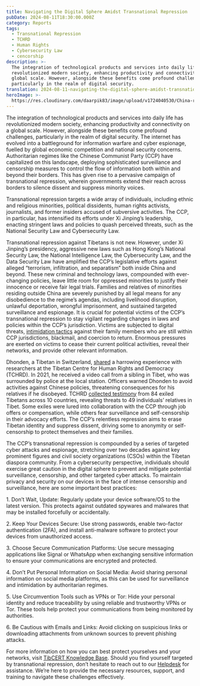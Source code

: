 ```yaml
---
title: Navigating the Digital Sphere Amidst Transnational Repression
pubDate: 2024-08-11T18:30:00.000Z
category: Reports
tags:
  - Transnational Repression
  - TCHRD
  - Human Rights
  - Cybersecurity Law
  - cencorship
description: >-
  The integration of technological products and services into daily life has
  revolutionized modern society, enhancing productivity and connectivity on a
  global scale. However, alongside these benefits come profound challenges,
  particularly in the realm of digital security.
translation: 2024-08-11-navigating-the-digital-sphere-amidst-transnational-repression-bo
heroImage: >-
  https://res.cloudinary.com/daarpik83/image/upload/v1724040530/China-repression_geepcz.png
---
```


The integration of technological products and services into daily life has revolutionized modern society, enhancing productivity and connectivity on a global scale. However, alongside these benefits come profound challenges, particularly in the realm of digital security. The internet has evolved into a battleground for information warfare and cyber espionage, fuelled by global economic competition and national security concerns. Authoritarian regimes like the Chinese Communist Party (CCP) have capitalized on this landscape, deploying sophisticated surveillance and censorship measures to control the flow of information both within and beyond their borders. This has given rise to a pervasive campaign of transnational repression, wherein governments extend their reach across borders to silence dissent and suppress minority voices.

Transnational repression targets a wide array of individuals, including ethnic and religious minorities, political dissidents, human rights activists, journalists, and former insiders accused of subversive activities. The CCP, in particular, has intensified its efforts under Xi Jinping’s leadership, enacting stringent laws and policies to quash perceived threats, such as the National Security Law and Cybersecurity Law.

Transnational repression against Tibetans is not new. However, under Xi Jinping’s presidency, aggressive new laws such as Hong Kong’s National Security Law, the National Intelligence Law, the Cybersecurity Law, and the Data Security Law have amplified the CCP’s legislative efforts against alleged “terrorism, infiltration, and separatism” both inside China and beyond. These new criminal and technology laws, compounded with ever-changing policies, leave little room for oppressed minorities to justify their innocence or receive fair legal trials. Families and relatives of minorities residing outside China are severely punished by all legal means for any disobedience to the regime’s agendas, including livelihood disruption, unlawful deportation, wrongful imprisonment, and sustained targeted surveillance and espionage. It is crucial for potential victims of the CCP’s transnational repression to stay vigilant regarding changes in laws and policies within the CCP’s jurisdiction. Victims are subjected to digital threats, [intimidation tactics](https://www.dailydot.com/debug/china-tibet-xinjiang-censorship/) against their family members who are still within CCP jurisdictions, blackmail, and coercion to return. Enormous pressures are exerted on victims to cease their current political activities, reveal their networks, and provide other relevant information.

Dhonden, a Tibetan in Switzerland, [shared](https://www.theguardian.com/global-development/2024/feb/10/china-transnational-repression-beijing-targets-tibetan-exiles-spying-blackmail-threats-losar) a harrowing experience with researchers at the Tibetan Centre for Human Rights and Democracy (TCHRD). In 2021, he received a video call from a sibling in Tibet, who was surrounded by police at the local station. Officers warned Dhonden to avoid activities against Chinese policies, threatening consequences for his relatives if he disobeyed. TCHRD [collected testimony](https://tchrd.org/report-reveals-chinese-transnational-repression-spreading-fear-and-disempowering-exiled-tibetans/) from 84 exiled Tibetans across 10 countries, revealing threats to 49 individuals’ relatives in Tibet. Some exiles were lured into collaboration with the CCP through job offers or compensation, while others fear surveillance and self-censorship in their advocacy efforts. The CCP’s relentless repression aims to erase Tibetan identity and suppress dissent, driving some to anonymity or self-censorship to protect themselves and their families.

The CCP’s transnational repression is compounded by a series of targeted cyber attacks and espionage, stretching over two decades against key prominent figures and civil society organizations (CSOs) within the Tibetan diaspora community. From a cybersecurity perspective, individuals should exercise great caution in the digital sphere to prevent and mitigate potential surveillance, censorship, and other targeted cyber attacks. To maintain privacy and security on our devices in the face of intense censorship and surveillance, here are some important best practices:

1\. Don’t Wait, Update: Regularly update your device software/OS to the latest version. This protects against outdated spywares and malwares that may be installed forcefully or accidentally.

2\. Keep Your Devices Secure: Use strong passwords, enable two-factor authentication (2FA), and install anti-malware software to protect your devices from unauthorized access.

3\. Choose Secure Communication Platforms: Use secure messaging applications like Signal or WhatsApp when exchanging sensitive information to ensure your communications are encrypted and protected. 

4\. Don’t Put Personal Information on Social Media: Avoid sharing personal information on social media platforms, as this can be used for surveillance and intimidation by authoritarian regimes.

5\. Use Circumvention Tools such as VPNs or Tor: Hide your personal identity and reduce traceability by using reliable and trustworthy VPNs or Tor. These tools help protect your communications from being monitored by authorities.

6. Be Cautious with Emails and Links: Avoid clicking on suspicious links or downloading attachments from unknown sources to prevent phishing attacks.

For more information on how you can best protect yourselves and your networks, visit [TibCERT Knowledge Base](https://learn.tibcert.org/). Should you find yourself targeted by transnational repression, don’t hesitate to reach out to our [Helpdesk](https://d7b6g.r.bh.d.sendibt3.com/mk/cl/f/sh/1f8JIKXx3IkdaCaufz9fUMoyMZ/qYxWTAxvYNcz) for assistance. We’re here to provide the necessary resources, support, and training to navigate these challenges effectively.
